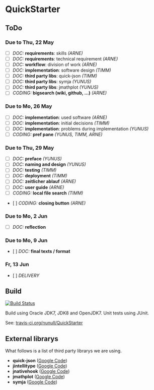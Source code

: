 QuickStarter
============

ToDo
----

### Due to Thu, 22 May

* [ ] *DOC:* **requirements**: skills *(ARNE)*
* [ ] *DOC:* **requirements**: technical requirement *(ARNE)*
* [ ] *DOC:* **workflow**: division of work *(ARNE)*
* [ ] *DOC:* **implementation**: software design *(TIMM)*
* [ ] *DOC:* **third party libs**: quick-json *(TIMM)*
* [ ] *DOC:* **third party libs**: symja *(YUNUS)*
* [ ] *DOC:* **third party libs**: jmathplot *(YUNUS)*
* [ ] *CODING:* **bigsearch (wiki, github, ...)** *(ARNE)*

### Due to Mo, 26 May

* [ ] *DOC:* **implementation**: used software *(ARNE)*
* [ ] *DOC:* **implementation**: initial decisions *(TIMM)*
* [ ] *DOC:* **implementation**: problems during implementation *(YUNUS)*
* [ ] *CODING:* **pref pane** *(YUNUS, TIMM, ARNE)*

### Due to Thu, 29 May

* [ ] *DOC:* **preface** *(YUNUS)*
* [ ] *DOC:* **naming and design** *(YUNUS)*
* [ ] *DOC:* **testing** *(TIMM)*
* [ ] *DOC:* **deployment** *(TIMM)*
* [ ] *DOC:* **zeitlicher ablauf** *(ARNE)*
* [ ] *DOC:* **user guide** *(ARNE)*
* [ ] *CODING:* **local file search** *(TIMM)*
* [ ] *CODING:* **closing button** *(ARNE)*

### Due to Mo, 2 Jun

* [ ] *DOC:* **reflection**

### Due to Mo, 9 Jun

* [ ] *DOC:* **final texts / format**

### Fr, 13 Jun

* [ ] *DELIVERY*

Build
-----

[![Build Status](https://travis-ci.org/nunull/QuickStarter.svg?branch=master)](https://travis-ci.org/nunull/QuickStarter)

Build using Oracle JDK7, JDK8 and OpenJDK7. Unit tests using JUnit.

See: [travis-ci.org/nunull/QuickStarter](https://travis-ci.org/nunull/QuickStarter)

External librarys
-----------------

What follows is a list of third party librarys we are using.

* **quick-json** ([Google Code](https://code.google.com/p/quick-json/))
* **jintellitype** ([Google Code](https://code.google.com/p/jintellitype/))
* **jnativehook** ([Google Code](https://code.google.com/p/jnativehook/))
* **jmathplot** ([Google Code](https://code.google.com/p/jmathplot/))
* **symja** ([Google Code](https://code.google.com/p/symja/))
